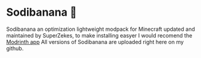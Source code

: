 # Sodibanana 🍌
Sodibanana an optimization lightweight modpack for Minecraft updated and maintained by SuperZekes, to make installing easyer I would recomend the <a href="https://https://modrinth.com/app">Modrinth app</a>
All versions of Sodibanana are uploaded right here on my github.
